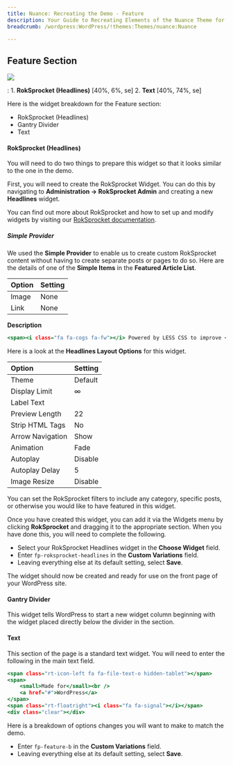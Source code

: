 ```yaml
---
title: Nuance: Recreating the Demo - Feature
description: Your Guide to Recreating Elements of the Nuance Theme for WordPress
breadcrumb: /wordpress:WordPress/!themes:Themes/nuance:Nuance

---
```


Feature Section
-----

![][demo]

:   1. **RokSprocket (Headlines)** [40%, 6%, se]
    2. **Text** [40%, 74%, se]

Here is the widget breakdown for the Feature section:

* RokSprocket (Headlines)
* Gantry Divider
* Text

#### RokSprocket (Headlines)

You will need to do two things to prepare this widget so that it looks similar to the one in the demo.

First, you will need to create the RokSprocket Widget. You can do this by navigating to **Administration -> RokSprocket Admin** and creating a new **Headlines** widget.

You can find out more about RokSprocket and how to set up and modify widgets by visiting our [RokSprocket documentation](../../plugins/roksprocket/).

##### Simple Provider

We used the **Simple Provider** to enable us to create custom RokSprocket content without having to create separate posts or pages to do so. Here are the details of one of the **Simple Items** in the **Featured Article List**.

| Option      | Setting                                                                  |
| :---------- | :----------                                                              |
| Image       | None                                                                     |
| Link        | None                                                                     |

**Description**

~~~ .html
<span><i class="fa fa-cogs fa-fw"></i> Powered by LESS CSS to improve <span class="hidden-tablet">code </span>quality and <span class="hidden-tablet">development </span>efficiency<span class="visible-large"> via advanced functions</span></span>
~~~

Here is a look at the **Headlines Layout Options** for this widget.

| Option           | Setting     |
| :----------      | :---------- |
| Theme            | Default     |
| Display Limit    | ∞           |
| Label Text       |             |
| Preview Length   | 22          |
| Strip HTML Tags  | No          |
| Arrow Navigation | Show        |
| Animation        | Fade        |
| Autoplay         | Disable     |
| Autoplay Delay   | 5           |
| Image Resize     | Disable     |

You can set the RokSprocket filters to include any category, specific posts, or otherwise you would like to have featured in this widget.

Once you have created this widget, you can add it via the Widgets menu by clicking **RokSprocket** and dragging it to the appropriate section. When you have done this, you will need to complete the following.

* Select your RokSprocket Headlines widget in the **Choose Widget** field.
* Enter `fp-roksprocket-headlines` in the **Custom Variations** field.
* Leaving everything else at its default setting, select **Save**.

The widget should now be created and ready for use on the front page of your WordPress site.

#### Gantry Divider

This widget tells WordPress to start a new widget column beginning with the widget placed directly below the divider in the section.

#### Text

This section of the page is a standard text widget. You will need to enter the following in the main text field.

~~~ .html
<span class="rt-icon-left fa fa-file-text-o hidden-tablet"></span>
<span>
    <small>Made for</small><br />
    <a href="#">WordPress</a>
</span> 
<span class="rt-floatright"><i class="fa fa-signal"></i></span>
<div class="clear"></div>
~~~

Here is a breakdown of options changes you will want to make to match the demo.

* Enter `fp-feature-b` in the **Custom Variations** field.
* Leaving everything else at its default setting, select **Save**.

[demo]: assets/demo_4.jpeg
[faq]: faq.md
